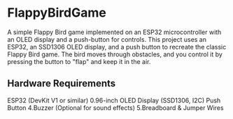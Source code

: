 # FlappyBirdGame 
A simple Flappy Bird game implemented on an ESP32 microcontroller with an OLED display and a push-button for controls.
This project uses an ESP32, an SSD1306 OLED display, and a push button to recreate the classic Flappy Bird game. The bird moves through obstacles, and you control it by pressing the button to "flap" and keep it in the air.

## Hardware Requirements
ESP32 (DevKit V1 or similar)
   0.96-inch OLED Display (SSD1306, I2C)
      Push Button 
          4.Buzzer (Optional for sound effects)
               5.Breadboard & Jumper Wires
